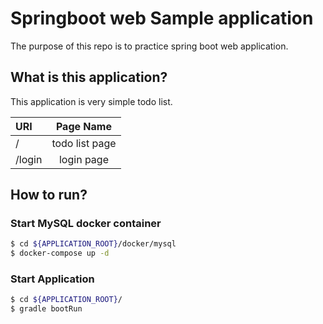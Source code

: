 # Springboot web Sample application
The purpose of this repo is to practice spring boot web application. 

## What is this application?
This application is very simple todo list.

|URI|Page Name|
|:-----|:--------:|
|/|todo list page|
|/login|login page|

## How to run?
### Start MySQL docker container
```bash
$ cd ${APPLICATION_ROOT}/docker/mysql
$ docker-compose up -d
```

### Start Application
```bash
$ cd ${APPLICATION_ROOT}/
$ gradle bootRun
```